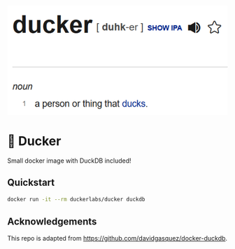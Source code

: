 [![ducker: [noun] a person or thing that ducks](ducker_definition.png)](https://www.dictionary.com/browse/ducker)

# 🦆 Ducker

Small docker image with DuckDB included!

## Quickstart

```bash
docker run -it --rm duckerlabs/ducker duckdb
```
## Acknowledgements

This repo is adapted from https://github.com/davidgasquez/docker-duckdb.
